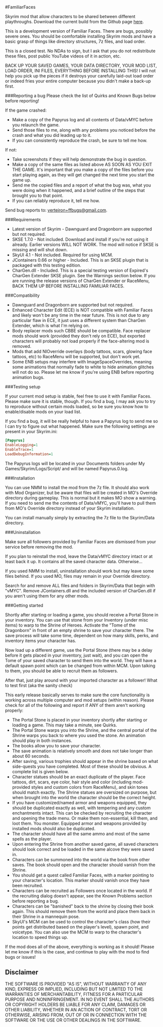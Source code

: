 #FamiliarFaces

Skyrim mod that allow characters to be shared between different playthroughs. Download the current build from the Github page [here](http://verteiron.github.io/FamiliarFaces/).

This is a development version of Familiar Faces. There are bugs, possibly severe ones. You should be comfortable 
installing Skyrim mods and have a basic grasp of things like directory structures, 7z files, and load order.

This is a closed test. No NDAs to sign, but I ask that you do not redistribute these files, post public YouTube videos of 
it in action, etc.

BACK UP YOUR SAVED GAMES, YOUR DATA DIRECTORY, YOUR MOD LIST, LOAD ORDER, INI FILES, EVERYTHING BEFORE INSTALLING THIS! 
I will not help you pick up the pieces if it destroys your carefully laid-out load order or indeed fries your entire computer because you didn't make a back-up first.

###Reporting a bug
Please check the list of Quirks and Known Bugs below before reporting!

If the game crashed:

*   Make a copy of the Papyrus log and all contents of Data/vMYC before you relaunch the game.
*   Send those files to me, along with any problems you noticed before the crash and what you did leading up to it.
*   If you can consistently reproduce the crash, be sure to tell me how.

If not:

*   Take screenshots if they will help demonstrate the bug in question.
*   Make a copy of the same files as listed above AS SOON AS YOU EXIT THE GAME. It's important that you make a copy of 
     the files before you start playing again, as they will get changed the next time you start the game up.
*   Send me the copied files and a report of what the bug was, what you were doing when it happened, and a brief outline 
     of the steps that brought you to that point.
*   If you can reliably reproduce it, tell me how.

Send bug reports to: verteiron+ffbugs@gmail.com.

###Requirements

*   Latest version of Skyrim - Dawnguard and Dragonborn are supported but not required.
*   SKSE 1.7.0 - Not included. Download and install if you're not using it already. Earlier versions WILL NOT WORK. The mod will notice if SKSE is missing and will shut down.
*   SkyUI 4.1 - Not included. Required for using MCM.
*   JContainers 0.66 or higher - Included. This is an SKSE plugin that is packaged with this testing edition.
*   CharGen.dll - Included. This is a special testing version of Expired's CharGen Extender SKSE plugin. See the Warnings section below. If you are running the release versions of CharGen Extender or RaceMenu, BACK THEM UP BEFORE INSTALLING FAMILIAR FACES.

###Compatibility

*   Dawnguard and Dragonborn are supported but not required.
*   Enhanced Character Edit (ECE) is NOT compatible with Familiar Faces and likely won't be any time in the near future. This is not due to any particular flaw in ECE, it just uses a different system than CharGen Extender, which is what I'm relying on.
*   Body replacer mods such CBBE should be compatible. Face replacer mods should work (provided they don't rely on ECE), but exported characters will probably not load properly if the face-altering mod is removed.
*   Mods that add NIOverride overlays (body tattoos, scars, glowing face tattoos, etc) to RaceMenu will be supported, but don't work yet.
*   Some ENB setups may interfere with ImageSpaceOverrides, meaning some animations that normally fade to white to hide animation glitches will not do so. Please let me know if you're using ENB before reporting animation bugs.

###Testing setup

If your current mod setup is stable, feel free to use it with Familiar Faces. Please make sure it is stable, though. If you find a bug, I may ask you to try to reproduce without certain mods loaded, so be sure you know how to enable/disable mods on your load list.

If you find a bug, it will be really helpful to have a Papyrus log to send me so I can try to figure out what happened. Make sure the following settings are present in your Skyrim.ini:

```ini
[Papyrus] 
EnableLogging=1 
EnableTrace=1 
LoadDebugInformation=1
```

The Papyrus logs will be located in your Documents folders under My Games/Skyrim/Logs/Script/ and will be named Papyrus.0.log.

###Installation

You can use NMM to install the mod from the 7z file. It should also work with Mod Organizer, but be aware that files will be created in MO's Override directory during gameplay. This is normal but it makes MO show a warning. If you need to send me the contents of Data/vMYC, you'll have to pull them from MO's Override directory instead of your Skyrim installation.

You can install manually simply by extracting the 7z file to the Skyrim/Data directory.

###Uninstallation

Make sure all followers provided by Familiar Faces are dismissed from your service before removing the mod.

If you plan to reinstall the mod, leave the Data/vMYC directory intact or at least back it up. It contains all the saved character data. Otherwise...

If you used NMM to install, uninstallation should work but may leave some files behind. If you used MO, files may remain in your Override directory.

Search for and remove ALL files and folders in Skyrim/Data that begin with "vMYC". Remove JContainers.dll and the included version of CharGen.dll if you aren't using them for any other mods.

###Getting started

Shortly after starting or loading a game, you should receive a Portal Stone in your inventory. You can use that stone from your Inventory (under misc items) to warp to the Shrine of Heroes. Activate the "Tome of the Dragonborn" in front of an empty shrine to save your character there. The save process will take some time, dependent on how many skills, perks, and inventory items your character has.

Now load up a different game, use the Portal Stone (there may be a delay before it gets placed in your inventory, just wait), and you can open the Tome of your saved character to send them into the world. They will have a default spawn point which can be changed from within MCM. Upon talking to them, you should be able to recruit them as followers.

After that, just play around with your imported character as a follower!
What to test first (aka the sanity check)

This early release basically serves to make sure the core functionality is working across multiple computer and mod setups (within reason). Please check for all of the following and report if ANY of them aren't working properly:

*   The Portal Stone is placed in your inventory shortly after starting or loading a game. This may take a minute, see Quirks.
*   The Portal Stone warps you into the Shrine, and the central portal of the Shrine warps you back to where you used the stone. An animation should play in both instances.
*   The books allow you to save your character.
*   The save animation is relatively smooth and does not take longer than about 60 seconds.
*   After saving, various trophies should appear in the shrine based on what side-quests you have completed. Most of these should be obvious. A complete list is given below.
*   Character statues should be an exact duplicate of the player. Face tattoos, dirt, scars, eye color, hair style and color (including mod-provided styles and custom colors from RaceMenu), and skin tones should match exactly. The Shrine statues are oversized on purpose, but when brought into the world the character should be the correct height.
*   If you have customized/named armor and weapons equipped, they should be duplicated exactly as well, with tempering and any custom enchantments intact. This can be checked by recruiting the character and opening the trade menu. Or make them non-essential, kill them, and loot them. You monster. Equipped armor and weapons provided by installed mods should also be duplicated.
*   The character should have all the same ammo and most of the same spells as the player.
*   Upon entering the Shrine from another saved game, all saved characters should look correct and be loaded in the same alcove they were saved in.
*   Characters can be summoned into the world via the book from other saves. The book should open and the character should vanish from the Shrine.
*   You should get a quest called Familiar Faces, with a marker pointing to your character's location. This marker should vanish once they have been recruited.
*   Characters can be recruited as Followers once located in the world. If the recruiting dialog doesn't appear, see the Known Problems section before reporting a bug.
*   Characters can be "banished" back to the shrine by closing their book again. This should remove them from the world and place them back in their Shrine in a mannequin pose.
*   SkyUI's MCM can be used to control the character's class (how their points get distributed based on the player's level), spawn point, and voicetype. You can also use the MCM to warp to the character's location to speed things up.

If the mod does all of the above, everything is working as it should! Please let me know if this is the case, and continue to play with the mod to find bugs or issues!

Disclaimer
----------
THE SOFTWARE IS PROVIDED "AS IS", WITHOUT WARRANTY OF ANY KIND, EXPRESS OR IMPLIED, INCLUDING BUT NOT LIMITED TO THE WARRANTIES OF MERCHANTABILITY, FITNESS FOR A PARTICULAR PURPOSE AND NONINFRINGEMENT. IN NO EVENT SHALL THE AUTHORS OR COPYRIGHT HOLDERS BE LIABLE FOR ANY CLAIM, DAMAGES OR OTHER LIABILITY, WHETHER IN AN ACTION OF CONTRACT, TORT OR OTHERWISE, ARISING FROM, OUT OF OR IN CONNECTION WITH THE SOFTWARE OR THE USE OR OTHER DEALINGS IN THE SOFTWARE.
